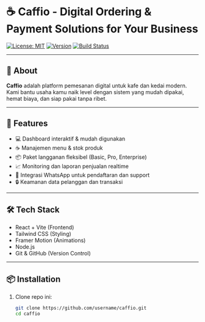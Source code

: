 # ☕ Caffio - Digital Ordering & Payment Solutions for Your Business

[![License: MIT](https://img.shields.io/badge/License-MIT-blue.svg)](LICENSE)
[![Version](https://img.shields.io/badge/version-1.0.0-green)]()
[![Build Status](https://img.shields.io/badge/build-passing-brightgreen)]()

---

## 🚀 About

**Caffio** adalah platform pemesanan digital untuk kafe dan kedai modern. Kami bantu usaha kamu naik level dengan sistem yang mudah dipakai, hemat biaya, dan siap pakai tanpa ribet.

---

## 🎯 Features

- 💻 Dashboard interaktif & mudah digunakan  
- ☕ Manajemen menu & stok produk  
- 📦 Paket langganan fleksibel (Basic, Pro, Enterprise)  
- 📈 Monitoring dan laporan penjualan realtime  
- 📱 Integrasi WhatsApp untuk pendaftaran dan support  
- 🔒 Keamanan data pelanggan dan transaksi  

---

## 🛠️ Tech Stack

- React + Vite (Frontend)  
- Tailwind CSS (Styling)  
- Framer Motion (Animations)  
- Node.js 
- Git & GitHub (Version Control)  

---

## 📦 Installation

1. Clone repo ini:  
   ```bash
   git clone https://github.com/username/caffio.git
   cd caffio
